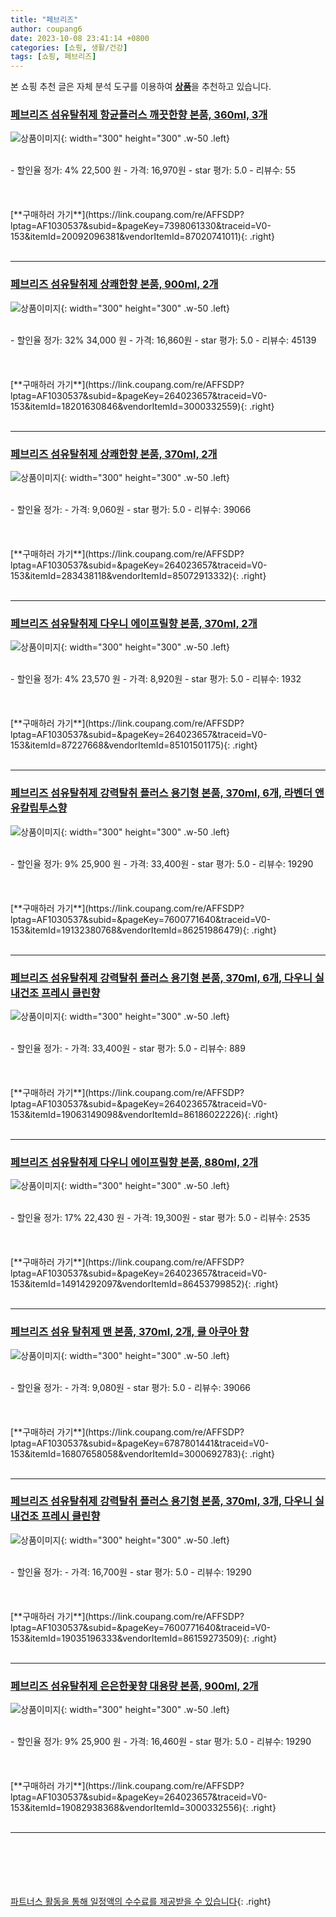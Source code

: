 ```yaml
---
title: "페브리즈"
author: coupang6
date: 2023-10-08 23:41:14 +0800
categories: [쇼핑, 생활/건강]
tags: [쇼핑, 페브리즈]
---
```


본 쇼핑 추천 글은 자체 분석 도구를 이용하여 [**상품**](https://link.coupang.com/a/bao1ui)을 추천하고 있습니다.

### [페브리즈 섬유탈취제 항균플러스 깨끗한향 본품, 360ml, 3개](https://link.coupang.com/re/AFFSDP?lptag=AF1030537&subid=&pageKey=7398061330&traceid=V0-153&itemId=20092096381&vendorItemId=87020741011)

![상품이미지](https://thumbnail9.coupangcdn.com/thumbnails/remote/230x230ex/image/retail/images/1084554860716516-cd45fbf8-cfeb-4b52-8f2d-f74f440cf430.jpg){: width="300" height="300" .w-50 .left}


<br>
- 할인율 정가: 4%  22,500   원
- 가격: 16,970원
- star 평가: 5.0
- 리뷰수: 55
<br>
<br>
<br>
<br>
[**구매하러 가기**](https://link.coupang.com/re/AFFSDP?lptag=AF1030537&subid=&pageKey=7398061330&traceid=V0-153&itemId=20092096381&vendorItemId=87020741011){: .right}
<br>
<br>

---

### [페브리즈 섬유탈취제 상쾌한향 본품, 900ml, 2개](https://link.coupang.com/re/AFFSDP?lptag=AF1030537&subid=&pageKey=264023657&traceid=V0-153&itemId=18201630846&vendorItemId=3000332559)

![상품이미지](https://thumbnail10.coupangcdn.com/thumbnails/remote/230x230ex/image/retail/images/579455435278816-63678ced-c29c-442d-82d0-69b0895bd76e.jpg){: width="300" height="300" .w-50 .left}


<br>
- 할인율 정가: 32%  34,000   원
- 가격: 16,860원
- star 평가: 5.0
- 리뷰수: 45139
<br>
<br>
<br>
<br>
[**구매하러 가기**](https://link.coupang.com/re/AFFSDP?lptag=AF1030537&subid=&pageKey=264023657&traceid=V0-153&itemId=18201630846&vendorItemId=3000332559){: .right}
<br>
<br>

---

### [페브리즈 섬유탈취제 상쾌한향 본품, 370ml, 2개](https://link.coupang.com/re/AFFSDP?lptag=AF1030537&subid=&pageKey=264023657&traceid=V0-153&itemId=283438118&vendorItemId=85072913332)

![상품이미지](https://thumbnail7.coupangcdn.com/thumbnails/remote/230x230ex/image/retail/images/706945598185734-f340943f-54a5-49f5-ab9f-54f656e57a5f.jpg){: width="300" height="300" .w-50 .left}


<br>
- 할인율 정가: 
- 가격: 9,060원
- star 평가: 5.0
- 리뷰수: 39066
<br>
<br>
<br>
<br>
[**구매하러 가기**](https://link.coupang.com/re/AFFSDP?lptag=AF1030537&subid=&pageKey=264023657&traceid=V0-153&itemId=283438118&vendorItemId=85072913332){: .right}
<br>
<br>

---

### [페브리즈 섬유탈취제 다우니 에이프릴향 본품, 370ml, 2개](https://link.coupang.com/re/AFFSDP?lptag=AF1030537&subid=&pageKey=264023657&traceid=V0-153&itemId=87227668&vendorItemId=85101501175)

![상품이미지](https://thumbnail7.coupangcdn.com/thumbnails/remote/230x230ex/image/retail/images/1136608651338839-ca1fbc4b-45ba-4135-b472-f070e8cc465a.jpg){: width="300" height="300" .w-50 .left}


<br>
- 할인율 정가: 4%  23,570   원
- 가격: 8,920원
- star 평가: 5.0
- 리뷰수: 1932
<br>
<br>
<br>
<br>
[**구매하러 가기**](https://link.coupang.com/re/AFFSDP?lptag=AF1030537&subid=&pageKey=264023657&traceid=V0-153&itemId=87227668&vendorItemId=85101501175){: .right}
<br>
<br>

---

### [페브리즈 섬유탈취제 강력탈취 플러스 용기형 본품, 370ml, 6개, 라벤더 앤 유칼립투스향](https://link.coupang.com/re/AFFSDP?lptag=AF1030537&subid=&pageKey=7600771640&traceid=V0-153&itemId=19132380768&vendorItemId=86251986479)

![상품이미지](https://thumbnail8.coupangcdn.com/thumbnails/remote/230x230ex/image/retail/images/8a015f79-a622-40d3-80f9-feab07397f1f7886268656391523048.png){: width="300" height="300" .w-50 .left}


<br>
- 할인율 정가: 9%  25,900   원
- 가격: 33,400원
- star 평가: 5.0
- 리뷰수: 19290
<br>
<br>
<br>
<br>
[**구매하러 가기**](https://link.coupang.com/re/AFFSDP?lptag=AF1030537&subid=&pageKey=7600771640&traceid=V0-153&itemId=19132380768&vendorItemId=86251986479){: .right}
<br>
<br>

---

### [페브리즈 섬유탈취제 강력탈취 플러스 용기형 본품, 370ml, 6개, 다우니 실내건조 프레시 클린향](https://link.coupang.com/re/AFFSDP?lptag=AF1030537&subid=&pageKey=264023657&traceid=V0-153&itemId=19063149098&vendorItemId=86186022226)

![상품이미지](https://thumbnail6.coupangcdn.com/thumbnails/remote/230x230ex/image/retail/images/0ad88fe0-3e8c-4b4a-b6f9-d94a891fb2332218408466131087466.png){: width="300" height="300" .w-50 .left}


<br>
- 할인율 정가: 
- 가격: 33,400원
- star 평가: 5.0
- 리뷰수: 889
<br>
<br>
<br>
<br>
[**구매하러 가기**](https://link.coupang.com/re/AFFSDP?lptag=AF1030537&subid=&pageKey=264023657&traceid=V0-153&itemId=19063149098&vendorItemId=86186022226){: .right}
<br>
<br>

---

### [페브리즈 섬유탈취제 다우니 에이프릴향 본품, 880ml, 2개](https://link.coupang.com/re/AFFSDP?lptag=AF1030537&subid=&pageKey=264023657&traceid=V0-153&itemId=14914292097&vendorItemId=86453799852)

![상품이미지](https://thumbnail6.coupangcdn.com/thumbnails/remote/230x230ex/image/vendor_inventory/4eed/3e13781105b6f364673259f6a5ed95cf4231c60db0d35daa79095fbc8528.png){: width="300" height="300" .w-50 .left}


<br>
- 할인율 정가: 17%  22,430   원
- 가격: 19,300원
- star 평가: 5.0
- 리뷰수: 2535
<br>
<br>
<br>
<br>
[**구매하러 가기**](https://link.coupang.com/re/AFFSDP?lptag=AF1030537&subid=&pageKey=264023657&traceid=V0-153&itemId=14914292097&vendorItemId=86453799852){: .right}
<br>
<br>

---

### [페브리즈 섬유 탈취제 맨 본품, 370ml, 2개, 쿨 아쿠아 향](https://link.coupang.com/re/AFFSDP?lptag=AF1030537&subid=&pageKey=6787801441&traceid=V0-153&itemId=16807658058&vendorItemId=3000692783)

![상품이미지](https://thumbnail8.coupangcdn.com/thumbnails/remote/230x230ex/image/retail/images/376801325711589-9fe97fc5-73d4-4d8c-9dc3-1d3e2ef417f4.jpg){: width="300" height="300" .w-50 .left}


<br>
- 할인율 정가: 
- 가격: 9,080원
- star 평가: 5.0
- 리뷰수: 39066
<br>
<br>
<br>
<br>
[**구매하러 가기**](https://link.coupang.com/re/AFFSDP?lptag=AF1030537&subid=&pageKey=6787801441&traceid=V0-153&itemId=16807658058&vendorItemId=3000692783){: .right}
<br>
<br>

---

### [페브리즈 섬유탈취제 강력탈취 플러스 용기형 본품, 370ml, 3개, 다우니 실내건조 프레시 클린향](https://link.coupang.com/re/AFFSDP?lptag=AF1030537&subid=&pageKey=7600771640&traceid=V0-153&itemId=19035196333&vendorItemId=86159273509)

![상품이미지](https://thumbnail8.coupangcdn.com/thumbnails/remote/230x230ex/image/retail/images/2023/06/02/14/0/bc4290c0-19b1-4960-8ff9-ae808f231fa4.jpg){: width="300" height="300" .w-50 .left}


<br>
- 할인율 정가: 
- 가격: 16,700원
- star 평가: 5.0
- 리뷰수: 19290
<br>
<br>
<br>
<br>
[**구매하러 가기**](https://link.coupang.com/re/AFFSDP?lptag=AF1030537&subid=&pageKey=7600771640&traceid=V0-153&itemId=19035196333&vendorItemId=86159273509){: .right}
<br>
<br>

---

### [페브리즈 섬유탈취제 은은한꽃향 대용량 본품, 900ml, 2개](https://link.coupang.com/re/AFFSDP?lptag=AF1030537&subid=&pageKey=264023657&traceid=V0-153&itemId=19082938368&vendorItemId=3000332556)

![상품이미지](https://thumbnail10.coupangcdn.com/thumbnails/remote/230x230ex/image/retail/images/622333915422685-0094e8b0-438e-42ab-a891-c17e1272348b.jpg){: width="300" height="300" .w-50 .left}


<br>
- 할인율 정가: 9%  25,900   원
- 가격: 16,460원
- star 평가: 5.0
- 리뷰수: 19290
<br>
<br>
<br>
<br>
[**구매하러 가기**](https://link.coupang.com/re/AFFSDP?lptag=AF1030537&subid=&pageKey=264023657&traceid=V0-153&itemId=19082938368&vendorItemId=3000332556){: .right}
<br>
<br>

---
<br><br><br><br><br> [파트너스 활동을 통해 일정액의 수수료를 제공받을 수 있습니다](https://link.coupang.com/a/bao1ui){: .right}